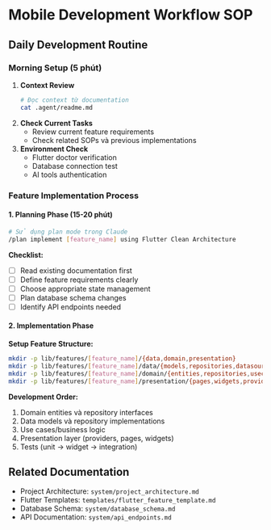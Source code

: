# Mobile Development Workflow SOP

## Daily Development Routine

### Morning Setup (5 phút)
1. **Context Review**
   ```bash
   # Đọc context từ documentation
   cat .agent/readme.md
   ```
2. **Check Current Tasks**
   - Review current feature requirements
   - Check related SOPs và previous implementations
3. **Environment Check**
   - Flutter doctor verification
   - Database connection test
   - AI tools authentication

### Feature Implementation Process

#### 1. Planning Phase (15-20 phút)
```bash
# Sử dụng plan mode trong Claude
/plan implement [feature_name] using Flutter Clean Architecture
```

**Checklist:**
- [ ] Read existing documentation first
- [ ] Define feature requirements clearly  
- [ ] Choose appropriate state management
- [ ] Plan database schema changes
- [ ] Identify API endpoints needed

#### 2. Implementation Phase

**Setup Feature Structure:**
```bash
mkdir -p lib/features/[feature_name]/{data,domain,presentation}
mkdir -p lib/features/[feature_name]/data/{models,repositories,datasources}
mkdir -p lib/features/[feature_name]/domain/{entities,repositories,usecases}
mkdir -p lib/features/[feature_name]/presentation/{pages,widgets,providers}
```

**Development Order:**
1. Domain entities và repository interfaces
2. Data models và repository implementations  
3. Use cases/business logic
4. Presentation layer (providers, pages, widgets)
5. Tests (unit → widget → integration)

## Related Documentation
- Project Architecture: `system/project_architecture.md`
- Flutter Templates: `templates/flutter_feature_template.md`
- Database Schema: `system/database_schema.md`
- API Documentation: `system/api_endpoints.md`